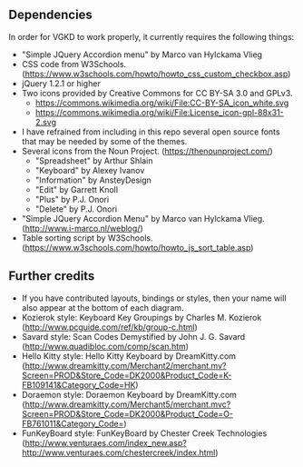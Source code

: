 ## Dependencies

In order for VGKD to work properly, it currently requires the following things:

* "Simple JQuery Accordion menu" by Marco van Hylckama Vlieg
* CSS code from W3Schools. (https://www.w3schools.com/howto/howto_css_custom_checkbox.asp)
* jQuery 1.2.1 or higher
* Two icons provided by Creative Commons for CC BY-SA 3.0 and GPLv3.
  * https://commons.wikimedia.org/wiki/File:CC-BY-SA_icon_white.svg
  * https://commons.wikimedia.org/wiki/File:License_icon-gpl-88x31-2.svg
* I have refrained from including in this repo several open source fonts that 
  may be needed by some of the themes.
* Several icons from the Noun Project. (https://thenounproject.com/)
  * "Spreadsheet" by Arthur Shlain
  * "Keyboard" by Alexey Ivanov
  * "Information" by AnsteyDesign
  * "Edit" by Garrett Knoll
  * "Plus" by P.J. Onori
  * "Delete" by P.J. Onori
* "Simple JQuery Accordion Menu" by Marco van Hylckama Vlieg. (http://www.i-marco.nl/weblog/)
* Table sorting script by W3Schools. (https://www.w3schools.com/howto/howto_js_sort_table.asp)

## Further credits

* If you have contributed layouts, bindings or styles, then your name will also appear at the bottom of each diagram.
* Kozierok style: Keyboard Key Groupings by Charles M. Kozierok (http://www.pcguide.com/ref/kb/group-c.html)
* Savard style: Scan Codes Demystified by John J. G. Savard (http://www.quadibloc.com/comp/scan.htm)
* Hello Kitty style: Hello Kitty Keyboard by DreamKitty.com (http://www.dreamkitty.com/Merchant2/merchant.mv?Screen=PROD&Store_Code=DK2000&Product_Code=K-FB109141&Category_Code=HK)
* Doraemon style: Doraemon Keyboard by DreamKitty.com (http://www.dreamkitty.com/Merchant5/merchant.mvc?Screen=PROD&Store_Code=DK2000&Product_Code=O-FB761011&Category_Code=)
* FunKeyBoard style: FunKeyBoard by Chester Creek Technologies (http://www.venturaes.com/index_new.asp?http://www.venturaes.com/chestercreek/index.html)

